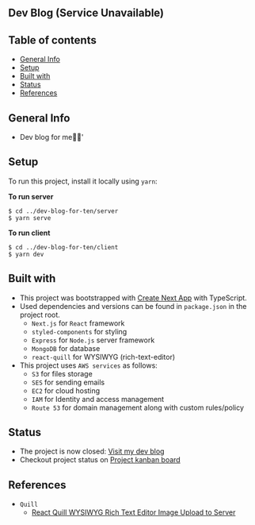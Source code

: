 ## Dev Blog (Service Unavailable)

## Table of contents

- [General Info](#general-info)
- [Setup](#setup)
- [Built with](#built-with)
- [Status](#status)
- [References](#references)

## General Info

- Dev blog for me🦝✨'

## Setup

To run this project, install it locally using `yarn`:

**To run server**

```
$ cd ../dev-blog-for-ten/server
$ yarn serve
```

**To run client**

```
$ cd ../dev-blog-for-ten/client
$ yarn dev
```

## Built with

- This project was bootstrapped with [Create Next App](https://nextjs.org/docs/api-reference/create-next-app) with TypeScript.
- Used dependencies and versions can be found in `package.json` in the project root.
  - `Next.js` for `React` framework
  - `styled-components` for styling
  - `Express` for `Node.js` server framework
  - `MongoDB` for database
  - `react-quill` for WYSIWYG (rich-text-editor)
- This project uses `AWS services` as follows:
  - `S3` for files storage
  - `SES` for sending emails
  - `EC2` for cloud hosting
  - `IAM` for Identity and access management
  - `Route 53` for domain management along with custom rules/policy

## Status

- The project is now closed: [Visit my dev blog](https://hyedako.com)
- Checkout project status on [Project kanban board](https://github.com/hyeda1103/dev-blog/projects/1)

## References
- `Quill`
  - [React Quill WYSIWYG Rich Text Editor Image Upload to Server](https://kaloraat.com/index.php/articles/react-quill-wysiwyg-rich-text-editor-image-upload-to-server)
